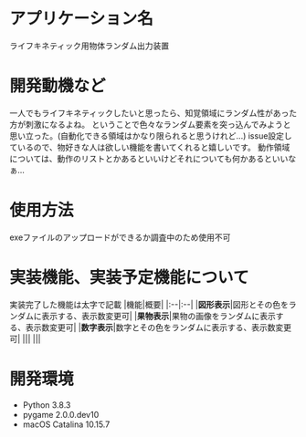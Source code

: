 # アプリケーション名
ライフキネティック用物体ランダム出力装置

# 開発動機など
一人でもライフキネティックしたいと思ったら、知覚領域にランダム性があった方が刺激になるよね。
ということで色々なランダム要素を突っ込んでみようと思い立った。(自動化できる領域はかなり限られると思うけれど...)
issue設定しているので、物好きな人は欲しい機能を書いてくれると嬉しいです。
動作領域については、動作のリストとかあるといいけどそれについても何かあるといいなぁ...

# 使用方法
exeファイルのアップロードができるか調査中のため使用不可

<!--
# テスト用アカウント 
- emailアドレス
- password
-->

<!--
# 利用方法
1. 
![画像がないよ](https://)
-->


# 実装機能、実装予定機能について
実装完了した機能は太字で記載
|機能|概要|
|:--|:--|
|**図形表示**|図形とその色をランダムに表示する、表示数変更可|
|**果物表示**|果物の画像をランダムに表示する、表示数変更可|
|**数字表示**|数字とその色をランダムに表示する、表示数変更可|
|||
|||


<!--
# データベース設計
![画像がないよ](https://)
-->

# 開発環境
- Python 3.8.3
- pygame 2.0.0.dev10
- macOS Catalina 10.15.7

